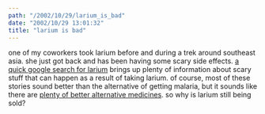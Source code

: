 ```yaml
---
path: "/2002/10/29/larium_is_bad" 
date: "2002/10/29 13:01:32" 
title: "larium is bad" 
---
```

<p>one of my coworkers took larium before and during a trek around southeast asia. she just got back and has been having some scary side effects. <a href="http://www.google.com/search?hl=en&amp;ie=ISO-8859-1&amp;q=larium">a quick google search for larium</a> brings up plenty of information about scary stuff that can happen as a result of taking larium. of course, most of these stories sound better than the alternative of getting malaria, but it sounds like there are <a href="http://britishexpats.com/forum/showthread.php?threadid=53222">plenty of better alternative medicines</a>. so why is larium still being sold?</p>